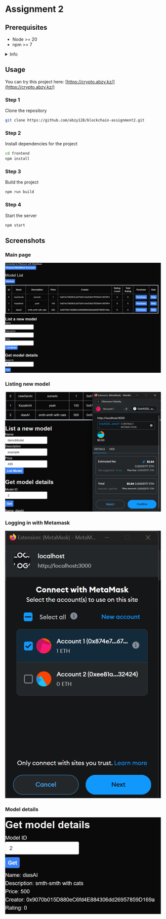 # Assignment 2

## Prerequisites

- Node >= 20
- npm >= 7

<details>

<summary>Info</summary>

Tested and works with Node 22.3.0 and npm 10.8.1

</details>

## Usage

You can try this project here: [https://crypto.abzy.kz/](https://crypto.abzy.kz/)

### Step 1

Clone the repository

```bash
git clone https://github.com/abzy128/blockchain-assignment2.git
```

### Step 2

Install dependencies for the project

```bash
cd frontend
npm install
```

### Step 3

Build the project

```bash
npm run build
```

### Step 4

Start the server

```bash
npm start
```

## Screenshots

### Main page

![Main page](./screenshots/main.png)

### Listing new model

![Listing new model](./screenshots/listing.png)

### Logging in with Metamask

![Logging in with Metamask](./screenshots/metamask.png)

### Model details

![Model details](./screenshots/details.png)